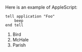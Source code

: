 <p>Here is an example of AppleScript:</p>
<pre><code>tell application "Foo"
    beep
end tell
</code></pre>
<ol>
<li>Bird</li>
<li>McHale</li>
<li>Parish</li>
</ol>

